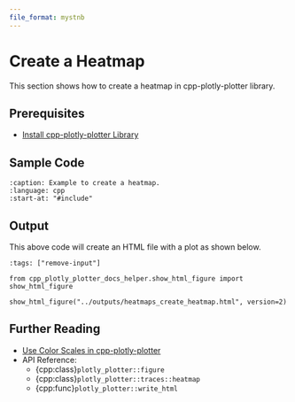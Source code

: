 ```yaml
---
file_format: mystnb
---
```


# Create a Heatmap

This section shows how to create a heatmap in cpp-plotly-plotter library.

## Prerequisites

- [Install cpp-plotly-plotter Library](../../install.md)

## Sample Code

```{literalinclude} /../../../examples/heatmaps/create_heatmap.cpp
:caption: Example to create a heatmap.
:language: cpp
:start-at: "#include"
```

## Output

This above code will create an HTML file with a plot as shown below.

```{code-cell}
:tags: ["remove-input"]

from cpp_plotly_plotter_docs_helper.show_html_figure import show_html_figure

show_html_figure("../outputs/heatmaps_create_heatmap.html", version=2)
```

## Further Reading

- [Use Color Scales in cpp-plotly-plotter](../color_scales/use_color_scales_in_plotly_plotter.md)
- API Reference:
  - {cpp:class}`plotly_plotter::figure`
  - {cpp:class}`plotly_plotter::traces::heatmap`
  - {cpp:func}`plotly_plotter::write_html`
